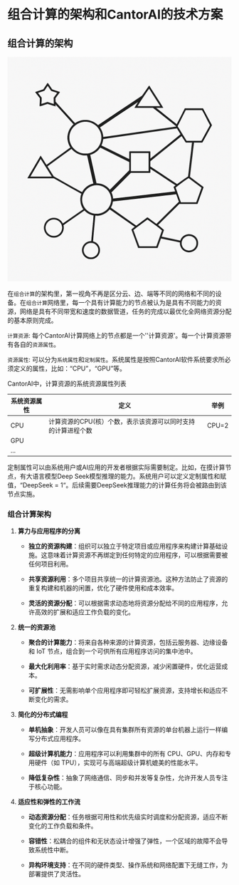 # 组合计算的架构和CantorAI的技术方案

## 组合计算的架构

![已生成图片](images/composition-computing-architecture.png)

在`组合计算`的架构里，第一视角不再是区分云、边、端等不同的网络和不同的设备。在`组合计算`网络里，每一个具有计算能力的节点被认为是具有不同能力的资源，网络是具有不同带宽和速度的数据管道，任务的完成以最优化全网络资源分配的基本原则完成。

`计算资源`: 每个CantorAI计算网络上的节点都是一个''计算资源'。每一个计算资源带有各自的`资源属性`。

`资源属性`: 可以分为`系统属性`和`定制属性`。系统属性是按照CantorAI软件系统要求所必须定义的属性，比如：“CPU”，“GPU”等。

CantorAI中，计算资源的系统资源属性列表

| 系统资源属性 | 定义                                                         | 举例  |
| ------------ | ------------------------------------------------------------ | ----- |
| CPU          | 计算资源的CPU(核）个数，表示该资源可以同时支持的计算进程个数 | CPU=2 |
| GPU          |                                                              |       |
| ...          |                                                              |       |

定制属性可以由系统用户或AI应用的开发者根据实际需要制定。比如，在摸计算节点，有大语言模型Deep Seek模型推理的能力。系统用户可以定义定制属性和赋值，“DeepSeek = 1“。后续需要DeepSeek推理能力的计算任务将会被路由到该节点实施。



### 组合计算架构

1. **算力与应用程序的分离**
   * **独立的资源构建**：组织可以独立于特定项目或应用程序来构建计算基础设施。这意味着计算资源不再绑定到任何特定的应用程序，可以根据需要被任何项目利用。

   * **共享资源利用**：多个项目共享统一的计算资源池。这种方法防止了资源的重复构建和机器的闲置，优化了硬件使用和成本效率。

   * **灵活的资源分配**：可以根据需求动态地将资源分配给不同的应用程序，允许高效的扩展和适应工作负载的变化。

2. **统一的资源池**
   * **聚合的计算能力**：将来自各种来源的计算资源，包括云服务器、边缘设备和 IoT 节点，组合到一个可供所有应用程序访问的集中池中。

   * **最大化利用率**：基于实时需求动态分配资源，减少闲置硬件，优化运营成本。

   * **可扩展性**：无需影响单个应用程序即可轻松扩展资源，支持增长和适应不断变化的需求。

3. **简化的分布式编程**
   * **单机抽象**：开发人员可以像在具有集群所有资源的单台机器上运行一样编写分布式应用程序。

   * **超级计算机能力**：应用程序可以利用集群中的所有 CPU、GPU、内存和专用硬件（如 TPU），实现可与高端超级计算机媲美的性能水平。

   * **降低复杂性**：抽象了网络通信、同步和并发等复杂性，允许开发人员专注于核心功能。

4. **适应性和弹性的工作流**
   * **动态资源分配**：任务根据可用性和优先级实时调度和分配资源，适应不断变化的工作负载和条件。

   * **容错性**：松耦合的组件和无状态设计增强了弹性，一个区域的故障不会导致系统性中断。

   * **异构环境支持**：在不同的硬件类型、操作系统和网络配置下无缝工作，为部署提供了灵活性。
